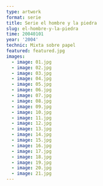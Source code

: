```yaml
---
type: artwork
format: serie
title: Serie el hombre y la piedra
slug: el-hombre-y-la-piedra
time: 20040101
year: '2004'
technic: Mixta sobre papel
featured: featured.jpg
images:
  - image: 01.jpg
  - image: 02.jpg
  - image: 03.jpg
  - image: 04.jpg
  - image: 05.jpg
  - image: 06.jpg
  - image: 07.jpg
  - image: 08.jpg
  - image: 09.jpg
  - image: 10.jpg
  - image: 11.jpg
  - image: 12.jpg
  - image: 13.jpg
  - image: 14.jpg
  - image: 15.jpg
  - image: 16.jpg
  - image: 17.jpg
  - image: 18.jpg
  - image: 19.jpg
  - image: 20.jpg
  - image: 21.jpg
---
```

